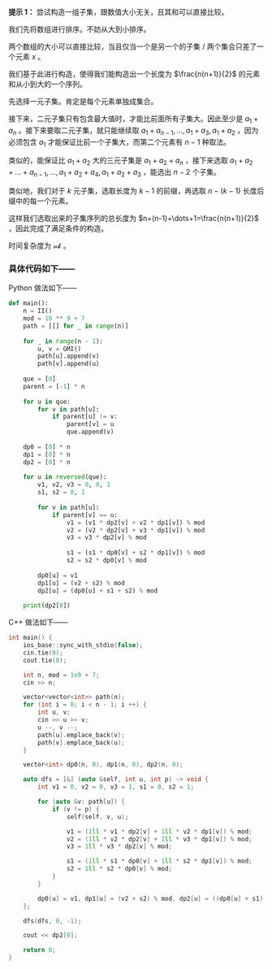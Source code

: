 **提示 1：** 尝试构造一组子集，跟数值大小无关，且其和可以直接比较。

我们先将数组进行排序。不妨从大到小排序。

两个数组的大小可以直接比较，当且仅当一个是另一个的子集 / 两个集合只差了一个元素 $x$ 。

我们基于此进行构造，使得我们能构造出一个长度为 $\frac{n(n+1)}{2}$ 的元素和从小到大的一个序列。

先选择一元子集。肯定是每个元素单独成集合。

接下来，二元子集只有包含最大值时，才能比前面所有子集大。因此至少是 $a_1+a_n$ 。接下来要取二元子集，就只能继续取 $a_1+a_{n-1},\dots,a_1+a_3,a_1+a_2$ ，因为必须包含 $a_1$ 才能保证比前一个子集大，而第二个元素有 $n-1$ 种取法。

类似的，能保证比 $a_1+a_2$ 大的三元子集是 $a_1+a_2+a_n$ ，接下来选取 $a_1+a_2+\dots+a_{n-1},\dots,a_1+a_2+a_4,a_1+a_2+a_3$ ，能选出 $n-2$ 个子集。

类似地，我们对于 $k$ 元子集，选取长度为 $k-1$ 的前缀，再选取 $n-(k-1)$ 长度后缀中的每一个元素。

这样我们选取出来的子集序列的总长度为 $n+(n-1)+\dots+1=\frac{n(n+1)}{2}$ ，因此完成了满足条件的构造。

时间复杂度为 $\mathcal{nk}$ 。

### 具体代码如下——

Python 做法如下——

```Python []
def main():
    n = II()
    mod = 10 ** 9 + 7
    path = [[] for _ in range(n)]
    
    for _ in range(n - 1):
        u, v = GMI()
        path[u].append(v)
        path[v].append(u)
    
    que = [0]
    parent = [-1] * n
    
    for u in que:
        for v in path[u]:
            if parent[u] != v:
                parent[v] = u
                que.append(v)
    
    dp0 = [0] * n
    dp1 = [0] * n
    dp2 = [0] * n
    
    for u in reversed(que):
        v1, v2, v3 = 0, 0, 1
        s1, s2 = 0, 1
        
        for v in path[u]:
            if parent[v] == u:
                v1 = (v1 * dp2[v] + v2 * dp1[v]) % mod
                v2 = (v2 * dp2[v] + v3 * dp1[v]) % mod
                v3 = v3 * dp2[v] % mod
                
                s1 = (s1 * dp0[v] + s2 * dp1[v]) % mod
                s2 = s2 * dp0[v] % mod
        
        dp0[u] = v1
        dp1[u] = (v2 + s2) % mod
        dp2[u] = (dp0[u] + s1 + s2) % mod
    
    print(dp2[0])
```

C++ 做法如下——

```cpp []
int main() {
    ios_base::sync_with_stdio(false);
    cin.tie(0);
    cout.tie(0);

    int n, mod = 1e9 + 7;
    cin >> n;

    vector<vector<int>> path(n);
    for (int i = 0; i < n - 1; i ++) {
        int u, v;
        cin >> u >> v;
        u --, v --;
        path[u].emplace_back(v);
        path[v].emplace_back(u);
    }

    vector<int> dp0(n, 0), dp1(n, 0), dp2(n, 0);

    auto dfs = [&] (auto &self, int u, int p) -> void {
        int v1 = 0, v2 = 0, v3 = 1, s1 = 0, s2 = 1;

        for (auto &v: path[u]) {
            if (v != p) {
                self(self, v, u);

                v1 = (1ll * v1 * dp2[v] + 1ll * v2 * dp1[v]) % mod;
                v2 = (1ll * v2 * dp2[v] + 1ll * v3 * dp1[v]) % mod;
                v3 = 1ll * v3 * dp2[v] % mod;

                s1 = (1ll * s1 * dp0[v] + 1ll * s2 * dp1[v]) % mod;
                s2 = 1ll * s2 * dp0[v] % mod;
            }
        }

        dp0[u] = v1, dp1[u] = (v2 + s2) % mod, dp2[u] = ((dp0[u] + s1) % mod + s2) % mod;
    };

    dfs(dfs, 0, -1);

    cout << dp2[0];

    return 0;
}
```